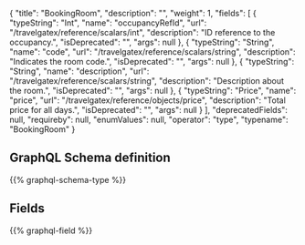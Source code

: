 {
  "title": "BookingRoom",
  "description": "",
  "weight": 1,
  "fields": [
    {
      "typeString": "Int",
      "name": "occupancyRefId",
      "url": "/travelgatex/reference/scalars/int",
      "description": "ID reference to the occupancy.",
      "isDeprecated": "",
      "args": null
    },
    {
      "typeString": "String",
      "name": "code",
      "url": "/travelgatex/reference/scalars/string",
      "description": "Indicates the room code.",
      "isDeprecated": "",
      "args": null
    },
    {
      "typeString": "String",
      "name": "description",
      "url": "/travelgatex/reference/scalars/string",
      "description": "Description about the room.",
      "isDeprecated": "",
      "args": null
    },
    {
      "typeString": "Price",
      "name": "price",
      "url": "/travelgatex/reference/objects/price",
      "description": "Total price for all days.",
      "isDeprecated": "",
      "args": null
    }
  ],
  "deprecatedFields": null,
  "requireby": null,
  "enumValues": null,
  "operator": "type",
  "typename": "BookingRoom"
}
## GraphQL Schema definition

{{% graphql-schema-type %}}

## Fields

{{% graphql-field %}}
